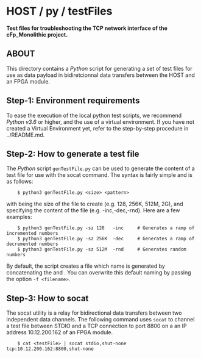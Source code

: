 HOST / py / testFiles
==========================
**Test files for troubleshooting the TCP network interface of the cFp_Monolithic project.**

## ABOUT
This directory contains a _Python_ script for generating a set of test files for use as data payload in bidiretcionnal data transfers between the HOST and an FPGA module. 


## Step-1: Environment requirements
To ease the execution of the local python test scripts, we recommend _Python v3.6_ or 
higher, and the use of a virtual environment. 
If you have not created a Virtual Environment yet, refer to the step-by-step procedure in ../README.md.   

## Step-2: How to generate a test file
The _Python_ script `genTestFile.py` can be used to generate the content of a test file for use with the socat command.  The syntax is fairly simple and is as follows:
```
    $ python3 genTestFile.py <size> <pattern>
``` 
with <size> being the size of the file to create (e.g. 128, 256K, 512M, 2G),  and <pattern> specifying the content of the file (e.g. -inc,-dec,-rnd).
Here are a few examples: 
```
    $ python3 genTestFile.py -sz 128   -inc     # Generates a ramp of incremented numbers
    $ python3 genTestFile.py -sz 256K  -dec     # Generates a ramp of decremented numbers
    $ python3 genTestFile.py -sz 512M  -rnd     # Generates random numbers
```
By default, the script creates a file which name is generated by concatenating the <pattern> and <size>. You can overwrite this default naming by passing the option `-f <filename>`.

## Step-3: How to socat
The socat utility is a relay for bidirectional data transfers between two independent data channels. The following command uses `socat` to channel a test file between STDIO and a TCP connection to port 8800 on a an IP address 10.12.200.162 of an FPGA module.
```
    $ cat <testFile> | socat stdio,shut-none tcp:10.12.200.162:8800,shut-none
```

